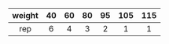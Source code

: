 | weight | 40 | 60 | 80 | 95 | 105 | 115 |
|:------:|:--:|:--:|:--:|:--:|:---:|:---:|
|   rep  |  6 |  4 |  3 |  2 |  1  |  1  |
<!--stackedit_data:
eyJoaXN0b3J5IjpbLTMxNTUxNjUzMywtMjA4ODc0NjYxMiwtNj
cyMjkwNTc1LC0xODgxOTM5MTUyLDEwMjcwNDYxMTksMjg1Nzgw
MTAxLDI5NDg3NzM4MCw2MTEwNTI1MjMsLTIxMjEwNTk2MjMsLT
E2NDY4NTA0MCwtMTUwMjcxOTc1MiwtMTM0MzUwNjUxNSwtMjA4
ODc0NjYxMiwtMTUwMzQxMjAyOSwtODM3NjUxNzQ2LC01Mjc3OT
U0NTQsLTgzODAzMzg5MCwtMTkyMjk2MzE3MCwxMjM3MjkyMTg1
LDE3NzYwMTExMDNdfQ==
-->